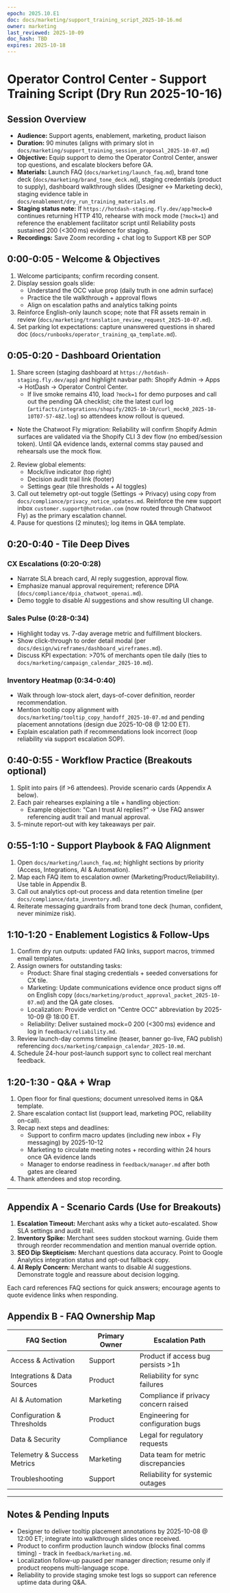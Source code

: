 ```yaml
---
epoch: 2025.10.E1
doc: docs/marketing/support_training_script_2025-10-16.md
owner: marketing
last_reviewed: 2025-10-09
doc_hash: TBD
expires: 2025-10-18
---
```


# Operator Control Center - Support Training Script (Dry Run 2025-10-16)

## Session Overview

- **Audience:** Support agents, enablement, marketing, product liaison
- **Duration:** 90 minutes (aligns with primary slot in `docs/marketing/support_training_session_proposal_2025-10-07.md`)
- **Objective:** Equip support to demo the Operator Control Center, answer top questions, and escalate blockers before GA.
- **Materials:** Launch FAQ (`docs/marketing/launch_faq.md`), brand tone deck (`docs/marketing/brand_tone_deck.md`), staging credentials (product to supply), dashboard walkthrough slides (Designer <-> Marketing deck), staging evidence table in `docs/enablement/dry_run_training_materials.md`
- **Staging status note:** If `https://hotdash-staging.fly.dev/app?mock=0` continues returning HTTP 410, rehearse with mock mode (`?mock=1`) and reference the enablement facilitator script until Reliability posts sustained 200 (<300 ms) evidence for staging.
- **Recordings:** Save Zoom recording + chat log to Support KB per SOP

## 0:00-0:05 - Welcome & Objectives

1. Welcome participants; confirm recording consent.
2. Display session goals slide:
   - Understand the OCC value prop (daily truth in one admin surface)
   - Practice the tile walkthrough + approval flows
   - Align on escalation paths and analytics talking points
3. Reinforce English-only launch scope; note that FR assets remain in review (`docs/marketing/translation_review_request_2025-10-07.md`).
4. Set parking lot expectations: capture unanswered questions in shared doc (`docs/runbooks/operator_training_qa_template.md`).

## 0:05-0:20 - Dashboard Orientation

1. Share screen (staging dashboard at `https://hotdash-staging.fly.dev/app`) and highlight navbar path: Shopify Admin -> Apps -> HotDash -> Operator Control Center.
   - If live smoke remains 410, load `?mock=1` for demo purposes and call out the pending QA checklist; cite the latest curl log (`artifacts/integrations/shopify/2025-10-10/curl_mock0_2025-10-10T07-57-48Z.log`) so attendees know rollout is queued.

- Note the Chatwoot Fly migration: Reliability will confirm Shopify Admin surfaces are validated via the Shopify CLI 3 dev flow (no embed/session token). Until QA evidence lands, external comms stay paused and rehearsals use the mock flow.

2. Review global elements:
   - Mock/live indicator (top right)
   - Decision audit trail link (footer)
   - Settings gear (tile thresholds + AI toggles)
3. Call out telemetry opt-out toggle (Settings -> Privacy) using copy from `docs/compliance/privacy_notice_updates.md`. Reinforce the new support inbox `customer.support@hotrodan.com` (now routed through Chatwoot Fly) as the primary escalation channel.
4. Pause for questions (2 minutes); log items in Q&A template.

## 0:20-0:40 - Tile Deep Dives

### CX Escalations (0:20-0:28)

- Narrate SLA breach card, AI reply suggestion, approval flow.
- Emphasize manual approval requirement; reference DPIA (`docs/compliance/dpia_chatwoot_openai.md`).
- Demo toggle to disable AI suggestions and show resulting UI change.

### Sales Pulse (0:28-0:34)

- Highlight today vs. 7-day average metric and fulfillment blockers.
- Show click-through to order detail modal (per `docs/design/wireframes/dashboard_wireframes.md`).
- Discuss KPI expectation: >70% of merchants open tile daily (ties to `docs/marketing/campaign_calendar_2025-10.md`).

### Inventory Heatmap (0:34-0:40)

- Walk through low-stock alert, days-of-cover definition, reorder recommendation.
- Mention tooltip copy alignment with `docs/marketing/tooltip_copy_handoff_2025-10-07.md` and pending placement annotations (design due 2025-10-08 @ 12:00 ET).
- Explain escalation path if recommendations look incorrect (loop reliability via support escalation SOP).

## 0:40-0:55 - Workflow Practice (Breakouts optional)

1. Split into pairs (if >6 attendees). Provide scenario cards (Appendix A below).
2. Each pair rehearses explaining a tile + handling objection:
   - Example objection: "Can I trust AI replies?" -> Use FAQ answer referencing audit trail and manual approval.
3. 5-minute report-out with key takeaways per pair.

## 0:55-1:10 - Support Playbook & FAQ Alignment

1. Open `docs/marketing/launch_faq.md`; highlight sections by priority (Access, Integrations, AI & Automation).
2. Map each FAQ item to escalation owner (Marketing/Product/Reliability). Use table in Appendix B.
3. Call out analytics opt-out process and data retention timeline (per `docs/compliance/data_inventory.md`).
4. Reiterate messaging guardrails from brand tone deck (human, confident, never minimize risk).

## 1:10-1:20 - Enablement Logistics & Follow-Ups

1. Confirm dry run outputs: updated FAQ links, support macros, trimmed email templates.
2. Assign owners for outstanding tasks:
   - Product: Share final staging credentials + seeded conversations for CX tile.
   - Marketing: Update communications evidence once product signs off on English copy (`docs/marketing/product_approval_packet_2025-10-07.md`) and the QA gate closes.
   - Localization: Provide verdict on "Centre OCC" abbreviation by 2025-10-09 @ 18:00 ET.
   - Reliability: Deliver sustained mock=0 200 (<300 ms) evidence and log in `feedback/reliability.md`.
3. Review launch-day comms timeline (teaser, banner go-live, FAQ publish) referencing `docs/marketing/campaign_calendar_2025-10.md`.
4. Schedule 24-hour post-launch support sync to collect real merchant feedback.

## 1:20-1:30 - Q&A + Wrap

1. Open floor for final questions; document unresolved items in Q&A template.
2. Share escalation contact list (support lead, marketing POC, reliability on-call).
3. Recap next steps and deadlines:
   - Support to confirm macro updates (including new inbox + Fly messaging) by 2025-10-12
   - Marketing to circulate meeting notes + recording within 24 hours once QA evidence lands
   - Manager to endorse readiness in `feedback/manager.md` after both gates are cleared
4. Thank attendees and stop recording.

---

## Appendix A - Scenario Cards (Use for Breakouts)

1. **Escalation Timeout:** Merchant asks why a ticket auto-escalated. Show SLA settings and audit trail.
2. **Inventory Spike:** Merchant sees sudden stockout warning. Guide them through reorder recommendation and mention manual override option.
3. **SEO Dip Skepticism:** Merchant questions data accuracy. Point to Google Analytics integration status and opt-out fallback copy.
4. **AI Reply Concern:** Merchant wants to disable AI suggestions. Demonstrate toggle and reassure about decision logging.

Each card references FAQ sections for quick answers; encourage agents to quote evidence links when responding.

## Appendix B - FAQ Ownership Map

| FAQ Section                 | Primary Owner | Escalation Path                      |
| --------------------------- | ------------- | ------------------------------------ |
| Access & Activation         | Support       | Product if access bug persists >1h   |
| Integrations & Data Sources | Product       | Reliability for sync failures        |
| AI & Automation             | Marketing     | Compliance if privacy concern raised |
| Configuration & Thresholds  | Product       | Engineering for configuration bugs   |
| Data & Security             | Compliance    | Legal for regulatory requests        |
| Telemetry & Success Metrics | Marketing     | Data team for metric discrepancies   |
| Troubleshooting             | Support       | Reliability for systemic outages     |

---

## Notes & Pending Inputs

- Designer to deliver tooltip placement annotations by 2025-10-08 @ 12:00 ET; integrate into walkthrough slides once received.
- Product to confirm production launch window (blocks final comms timing) - track in `feedback/marketing.md`.
- Localization follow-up paused per manager direction; resume only if product reopens multi-language scope.
- Reliability to provide staging smoke test logs so support can reference uptime data during Q&A.
